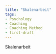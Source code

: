 ```yaml
---
title: "Skalenarbeit"
tags:
- Psychology
- Coaching
- Coaching Method
- first-draft
---
```

Skalenarbeit